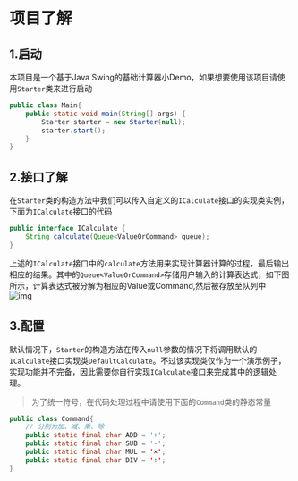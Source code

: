 # 项目了解
## 1.启动
本项目是一个基于Java Swing的基础计算器小Demo，如果想要使用该项目请使用`Starter`类来进行启动
```java 
public class Main{
    public static void main(String[] args) {
        Starter starter = new Starter(null);
        starter.start();
    }
}
```
## 2.接口了解
在`Starter`类的构造方法中我们可以传入自定义的`ICalculate`接口的实现类实例，下面为`ICalculate`接口的代码
```java
public interface ICalculate {
    String calculate(Queue<ValueOrCommand> queue);
}
```
上述的`ICalculate`接口中的`calculate`方法用来实现计算器计算的过程，最后输出相应的结果。其中的`Queue<ValueOrCommand>`存储用户输入的计算表达式，如下图所示，计算表达式被分解为相应的Value或Command,然后被存放至队列中 <br/>
![img](https://gitlab.com/littledot123/picture/uploads/34b8e4aa18a962e04350f9105f1a290e/202209091417867.png)



## 3.配置
默认情况下，`Starter`的构造方法在传入`null`参数的情况下将调用默认的`ICalculate`接口实现类`DefaultCalculate`。不过该实现类仅作为一个演示例子，实现功能并不完备，因此需要你自行实现`ICalculate`接口来完成其中的逻辑处理。
> 为了统一符号，在代码处理过程中请使用下面的`Command`类的静态常量
```java
public class Command{
    // 分别为加、减、乘、除
    public static final char ADD = '+';
    public static final char SUB = '-';
    public static final char MUL = '×';
    public static final char DIV = '÷';
}
```